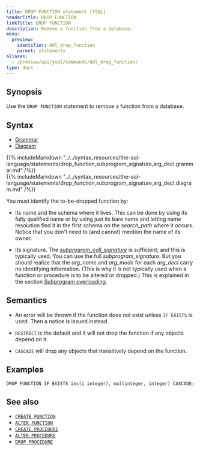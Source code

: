 ```yaml
---
title: DROP FUNCTION statement [YSQL]
headerTitle: DROP FUNCTION
linkTitle: DROP FUNCTION
description: Remove a function from a database.
menu:
  preview:
    identifier: ddl_drop_function
    parent: statements
aliases:
  - /preview/api/ysql/commands/ddl_drop_function/
type: docs
---
```


## Synopsis

Use the `DROP FUNCTION` statement to remove a function from a database.

## Syntax

<ul class="nav nav-tabs nav-tabs-yb">
  <li >
    <a href="#grammar" class="nav-link active" id="grammar-tab" data-toggle="tab" role="tab" aria-controls="grammar" aria-selected="true">
      <i class="fas fa-file-alt" aria-hidden="true"></i>
      Grammar
    </a>
  </li>
  <li>
    <a href="#diagram" class="nav-link" id="diagram-tab" data-toggle="tab" role="tab" aria-controls="diagram" aria-selected="false">
      <i class="fas fa-project-diagram" aria-hidden="true"></i>
      Diagram
    </a>
  </li>
</ul>

<div class="tab-content">
  <div id="grammar" class="tab-pane fade show active" role="tabpanel" aria-labelledby="grammar-tab">
  {{% includeMarkdown "../../syntax_resources/the-sql-language/statements/drop_function,subprogram_signature,arg_decl.grammar.md" /%}}
  </div>
  <div id="diagram" class="tab-pane fade" role="tabpanel" aria-labelledby="diagram-tab">
  {{% includeMarkdown "../../syntax_resources/the-sql-language/statements/drop_function,subprogram_signature,arg_decl.diagram.md" /%}}
  </div>
</div>

You must identify the to-be-dropped function by:

- Its name and the schema where it lives. This can be done by using its fully qualified name or by using just its bare name and letting name resolution find it in the first schema on the _search_path_ where it occurs. Notice that you don't need to (and cannot) mention the name of its owner.

- Its signature. The _[subprogram_call_signature](../../../user-defined-subprograms-and-anon-blocks/subprogram-overloading/#subprogram-call-signature)_ is sufficient; and this is typically used. You can use the full _subprogram_signature_. But you should realize that the _arg_name_ and _arg_mode_ for each _arg_decl_ carry no identifying information. (This is why it is not typically used when a function or procedure is to be altered or dropped.) This is explained in the section [Subprogram overloading](../../../user-defined-subprograms-and-anon-blocks/subprogram-overloading/).

## Semantics

- An error will be thrown if the function does not exist unless `IF EXISTS` is used. Then a notice is issued instead.

- `RESTRICT` is the default and it will not drop the function if any objects depend on it.

- `CASCADE` will drop any objects that transitively depend on the function.

## Examples

```plpgsql
DROP FUNCTION IF EXISTS inc(i integer), mul(integer, integer) CASCADE;
```

## See also

- [`CREATE FUNCTION`](../ddl_create_function)
- [`ALTER FUNCTION`](../ddl_alter_function)
- [`CREATE PROCEDURE`](../ddl_create_procedure)
- [`ALTER PROCEDURE`](../ddl_alter_procedure)
- [`DROP PROCEDURE`](../ddl_drop_procedure)